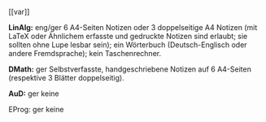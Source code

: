 
[[var]]


**LinAlg:**
eng/ger
6 A4-Seiten Notizen oder 3 doppelseitige A4 Notizen (mit LaTeX oder Ähnlichem erfasste und gedruckte Notizen sind erlaubt; sie sollten ohne Lupe lesbar sein); ein Wörterbuch (Deutsch-Englisch oder andere Fremdsprache); kein Taschenrechner.

**DMath:**
ger
Selbstverfasste, handgeschriebene Notizen auf 6 A4-Seiten (respektive 3 Blätter doppelseitig).

**AuD:**
ger
keine

EProg:
ger
keine

